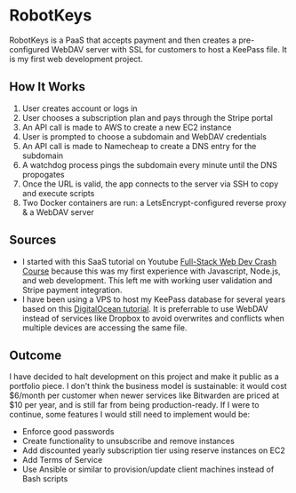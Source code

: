 # RobotKeys
RobotKeys is a PaaS that accepts payment and then creates a pre-configured WebDAV server with SSL for customers to host a KeePass file.  It is my first web development project.
## How It Works
1.  User creates account or logs in
2.  User chooses a subscription plan and pays through the Stripe portal
4.  An API call is made to AWS to create a new EC2 instance
5.  User is prompted to choose a subdomain and WebDAV credentials
6.  An API call is made to Namecheap to create a DNS entry for the subdomain
7.  A watchdog process pings the subdomain every minute until the DNS propogates
8.  Once the URL is valid, the app connects to the server via SSH to copy and execute scripts
9.  Two Docker containers are run: a LetsEncrypt-configured reverse proxy & a WebDAV server

## Sources
- I started with this SaaS tutorial on Youtube [Full-Stack Web Dev Crash Course](https://bit.ly/3junLhh) because this was my first experience with Javascript, Node.js, and web development.  This left me with working user validation and Stripe payment integration.
- I have been using a VPS to host my KeePass database for several years based on this [DigitalOcean tutorial](https://do.co/34ocjNN).  It is preferrable to use WebDAV instead of services like Dropbox to avoid overwrites and conflicts when multiple devices are accessing the same file.

## Outcome
I have decided to halt development on this project and make it public as a portfolio piece.  I don't think the business model is sustainable: it would cost $6/month per customer when newer services like Bitwarden are priced at $10 per year, and is still far from being production-ready.  If I were to continue, some features I would still need to implement would be:
- Enforce good passwords
- Create functionality to unsubscribe and remove instances
- Add discounted yearly subscription tier using reserve instances on EC2
- Add Terms of Service
- Use Ansible or similar to provision/update client machines instead of Bash scripts
